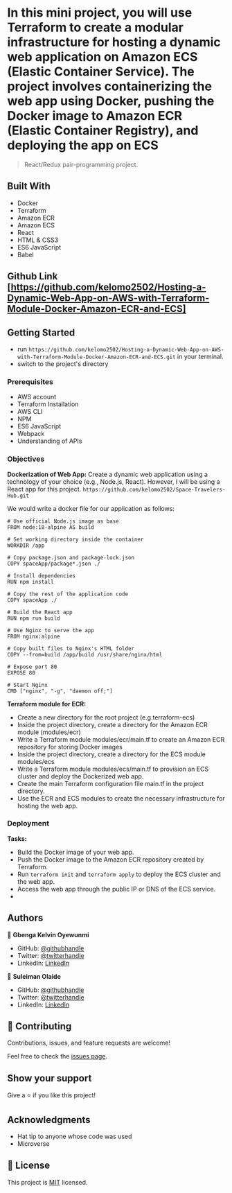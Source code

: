 # In this mini project, you will use Terraform to create a modular infrastructure for hosting a dynamic web application on Amazon ECS (Elastic Container Service). The project involves containerizing the web app using Docker, pushing the Docker image to Amazon ECR (Elastic Container Registry), and deploying the app on ECS
>
> React/Redux pair-programming project.

## Built With

- Docker
- Terraform
- Amazon ECR
- Amazon ECS
- React
- HTML & CSS3
- ES6 JavaScript
- Babel

## Github Link [https://github.com/kelomo2502/Hosting-a-Dynamic-Web-App-on-AWS-with-Terraform-Module-Docker-Amazon-ECR-and-ECS]

## Getting Started

- run `https://github.com/kelomo2502/Hosting-a-Dynamic-Web-App-on-AWS-with-Terraform-Module-Docker-Amazon-ECR-and-ECS.git` in your terminal.
- switch to the project's directory

### Prerequisites

- AWS account
- Terraform Installation
- AWS CLI
- NPM
- ES6 JavaScript
- Webpack
- Understanding of APIs

### Objectives

**Dockerization of Web App:**
Create a dynamic web application using a technology of your choice (e.g., Node.js, React). However, I will be using a React app for this project. `https://github.com/kelomo2502/Space-Travelers-Hub.git`

We would write a docker file for our application as follows:

```DSL
# Use official Node.js image as base
FROM node:18-alpine AS build

# Set working directory inside the container
WORKDIR /app

# Copy package.json and package-lock.json
COPY spaceApp/package*.json ./

# Install dependencies
RUN npm install

# Copy the rest of the application code
COPY spaceApp ./

# Build the React app
RUN npm run build

# Use Nginx to serve the app
FROM nginx:alpine

# Copy built files to Nginx's HTML folder
COPY --from=build /app/build /usr/share/nginx/html

# Expose port 80
EXPOSE 80

# Start Nginx
CMD ["nginx", "-g", "daemon off;"]

```

**Terraform module for ECR:**

- Create a new directory for the root project (e.g.terraform-ecs)
- Inside the project directory, create a directory for the Amazon ECR module (modules/ecr)
- Write a Terraform module modules/ecr/main.tf to create an Amazon ECR repository for storing Docker images
- Inside the project directory, create a directory for the ECS module modules/ecs
- Write a Terraform module modules/ecs/main.tf to provision an ECS cluster and deploy the Dockerized web app.
- Create the main Terraform configuration file main.tf in the project directory.
- Use the ECR and ECS modules to create the necessary infrastructure for hosting the web app.

### Deployment

**Tasks:**

- Build the Docker image of your web app.
- Push the Docker image to the Amazon ECR repository created by Terraform.
- Run `terraform init` and `terraform apply` to deploy the ECS cluster and the web app.
- Access the web app through the public IP or DNS of the ECS service.
-

## Authors

👤 **Gbenga Kelvin Oyewunmi**

- GitHub: [@githubhandle](https://github.com/kelomo2502)
- Twitter: [@twitterhandle](https://twitter.com/kelomoJs)
- LinkedIn: [LinkedIn](https://linkedin.com/in/oyewunmi-gbenga)

👤 **Suleiman Olaide**

- GitHub: [@githubhandle](https://github.com/Ceemos96)
- Twitter: [@twitterhandle](https://twitter.com/Ceemos_dev)
- LinkedIn: [LinkedIn](https://www.linkedin.com/in/suleiman-olaide-97689b154/)

## 🤝 Contributing

Contributions, issues, and feature requests are welcome!

Feel free to check the [issues page](https://github.com/kelomo2502/Space-Travelers-Hub/issues).

## Show your support

Give a ⭐️ if you like this project!

## Acknowledgments

- Hat tip to anyone whose code was used
- Microverse

## 📝 License

This project is [MIT](https://github.com/kelomo2502/Space-Travelers-Hub/blob/development/LICENSE) licensed.
